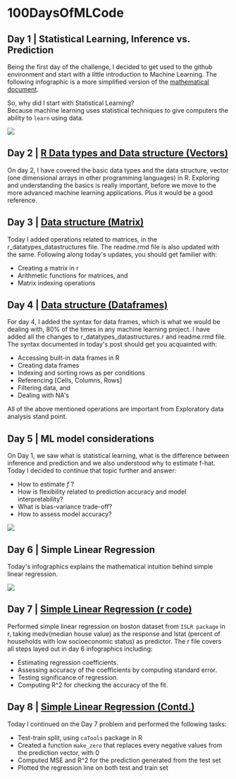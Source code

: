 # 100DaysOfMLCode

## Day 1 | Statistical Learning, Inference vs. Prediction  
Being the first day of the challenge, I decided to get used to the github environment and start with a little introduction to Machine 
Learning. The following infographic is a more simplified version of the [mathematical document](https://github.com/NikhilSawal/100DaysOfMLCode/blob/master/day%201/day%201.docx).  

So, why did I start with Statistical Learning?  
Because machine learning uses statistical techniques to give computers the ability to `learn` using data.  

![](Images/Day_1.png)  

## Day 2 | [R Data types and Data structure (Vectors)](https://github.com/NikhilSawal/100DaysOfMLCode/tree/master/Data%20types%20and%20data%20structures%20in%20r)  

On day 2, I have covered the basic data types and the data structure, vector (one dimensional arrays in other programming languages) in R.
Exploring and understanding the basics is really important, before we move to the more advanced machine learning applications. Plus it would be a good reference. 

## Day 3 | [Data structure (Matrix)](https://github.com/NikhilSawal/100DaysOfMLCode/tree/master/Data%20types%20and%20data%20structures%20in%20r)

Today I added operations related to matrices, in the r_datatypes_datastructures file. The readme.rmd file is also updated with the same. Following along today's updates, you should get familier with:  

* Creating a matrix in r
* Arithmetic functions for matrices, and
* Matrix indexing operations  

## Day 4 | [Data structure (Dataframes)](https://github.com/NikhilSawal/100DaysOfMLCode/tree/master/Data%20types%20and%20data%20structures%20in%20r)

For day 4, I added the syntax for data frames, which is what we would be dealing with, 80% of the times in any machine learning project. I have added all the changes to r_datatypes_datastructures.r and readme.rmd file. The syntax documented in today's post should get you acquainted with: 

* Accessing built-in data frames in R
* Creating data frames
* Indexing and sorting rows as per conditions
* Referencing [Cells, Columns, Rows]
* Filtering data, and
* Dealing with NA's  

All of the above mentioned operations are important from Exploratory data analysis stand point. 

## Day 5 | ML model considerations  
  
On Day 1, we saw what is statistical learning, what is the difference between inference and prediction and we also understood why to estimate f-hat. Today I decided to continue that topic further and answer:  
* How to estimate *f* ?
* How is flexibility related to prediction accuracy and model interpretability?
* What is bias-variance trade-off?
* How to assess model accuracy?  

![](Images/Day_5.png) 

## Day 6 | Simple Linear Regression 

Today's infographics explains the mathematical intuition behind simple linear regression.  

![](Images/Day_6.png) 

## Day 7 | [Simple Linear Regression (r code)](https://github.com/NikhilSawal/100DaysOfMLCode/tree/master/simple_linear_regression)  

Performed simple linear regression on boston dataset from `ISLR package` in r, taking medv(median house value) as the response and lstat (percent of households with low socioeconomic status) as predictor. The r file covers all steps layed out in day 6 infographics including:  
* Estimating regression coefficients.  
* Assessing accuracy of the coefficients by computing standard error.  
* Testing significance of regression.  
* Computing R^2 for checking the accuracy of the fit.  

## Day 8 | [Simple Linear Regression (Contd.)](https://github.com/NikhilSawal/100DaysOfMLCode/tree/master/simple_linear_regression)  

Today I continued on the Day 7 problem and performed the following tasks:  
* Test-train split, using `caTools` package in R
* Created a function `make_zero` that replaces every negative values from the prediction vector, with 0
* Computed MSE and R^2 for the prediction generated from the test set
* Plotted the regression line on both test and train set
